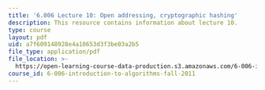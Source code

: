 ```yaml
---
title: '6.006 Lecture 10: Open addressing, cryptographic hashing'
description: This resource contains information about lecture 10.
type: course
layout: pdf
uid: a7f609148928e4a10653d3f3be03a2b5
file_type: application/pdf
file_location: >-
  https://open-learning-course-data-production.s3.amazonaws.com/6-006-introduction-to-algorithms-fall-2011/a7f609148928e4a10653d3f3be03a2b5_MIT6_006F11_lec10.pdf
course_id: 6-006-introduction-to-algorithms-fall-2011
---
```


